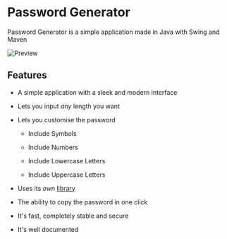 # Password Generator

Password Generator is a simple application made in Java with Swing and Maven

![Preview](https://raw.githubusercontent.com/Hedreon/PasswordGenerator/main/assets/preview.png)

## Features

- A simple application with a sleek and modern interface

- Lets you input *any* length you want

- Lets you customise the password

  - Include Symbols
  
  - Include Numbers
  
  - Include Lowercase Letters
  
  - Include Uppercase Letters

- Uses its *own* [library](https://github.com/Hedreon/PasswordGenerator/tree/main/src/main/java/com/hedreon/passwordgenerator/lib)

- The ability to copy the password in one click

- It's fast, completely stable and secure

- It's well documented
